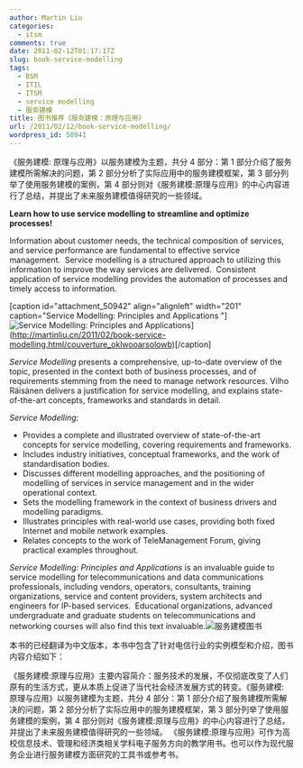 ```yaml
---
author: Martin Liu
categories:
  - itsm
comments: true
date: 2011-02-12T01:17:17Z
slug: book-service-modelling
tags:
  - BSM
  - ITIL
  - ITSM
  - service modelling
  - 服务建模
title: 图书推荐《服务建模：原理与应用》
url: /2011/02/12/book-service-modelling/
wordpress_id: 50941
---
```


《服务建模: 原理与应用》以服务建模为主题，共分 4 部分：第 1 部分介绍了服务建模所需解决的问题，第 2 部分分析了实际应用中的服务建模框架，第 3 部分列举了使用服务建模的案例，第 4 部分则对《服务建模:原理与应用》的中心内容进行了总结，并提出了未来服务建模值得研究的一些领域。

**Learn how to use service modelling to streamline and optimize processes!**

Information about customer needs, the technical composition of services, and service performance are fundamental to effective service management.  Service modelling is a structured approach to utilizing this information to improve the way services are delivered.  Consistent application of service modelling provides the automation of processes and timely access to information.

[caption id="attachment_50942" align="alignleft" width="201" caption="Service Modelling: Principles and Applications "]![Service Modelling: Principles and Applications ](http://7bv9gn.com1.z0.glb.clouddn.com/wp-content/uploads/2011/02/couverture_OKLWOOARSOLOWB-201x300.jpg)](http://martinliu.cn/2011/02/book-service-modelling.html/couverture_oklwooarsolowb)[/caption]

_Service Modelling_ presents a comprehensive, up-to-date overview of the topic, presented in the context both of business processes, and of requirements stemming from the need to manage network resources. Vilho Räisänen delivers a justification for service modelling, and explains state-of-the-art concepts, frameworks and standards in detail.

_Service Modelling:_

- Provides a complete and illustrated overview of state-of-the-art concepts for service modelling, covering requirements and frameworks.
- Includes industry initiatives, conceptual frameworks, and the work of standardisation bodies.
- Discusses different modelling approaches, and the positioning of modelling of services in service management and in the wider operational context.
- Sets the modelling framework in the context of business drivers and modelling paradigms.
- Illustrates principles with real-world use cases, providing both fixed Internet and mobile network examples.
- Relates concepts to the work of TeleManagement Forum, giving practical examples throughout.

_Service Modelling: Principles and Applications_ is an invaluable guide to service modelling for telecommunications and data communications professionals, including vendors, operators, consultants, training organizations, service and content providers, system architects and engineers for IP-based services.  Educational organizations, advanced undergraduate and graduate students on telecommunications and networking courses will also find this text invaluable.![服务建模图书](http://ec4.images-amazon.com/images/I/41pNX5HatCL._SL500_AA240_.jpg)

本书的已经翻译为中文版本，本书中包含了针对电信行业的实例模型和介绍，图书内容介绍如下：

《服务建模:原理与应用》主要内容简介：服务技术的发展，不仅彻底改变了人们原有的生活方式，更从本质上促进了当代社会经济发展方式的转变。《服务建模: 原理与应用》以服务建模为主题，共分 4 部分：第 1 部分介绍了服务建模所需解决的问题，第 2 部分分析了实际应用中的服务建模框架，第 3 部分列举了使用服务建模的案例，第 4 部分则对《服务建模:原理与应用》的中心内容进行了总结，并提出了未来服务建模值得研究的一些领域。
《服务建模:原理与应用》可作为高校信息技术、管理和经济类相关学科电子服务方向的教学用书。也可以作为现代服务企业进行服务建模方面研究的工具书或参考书。
